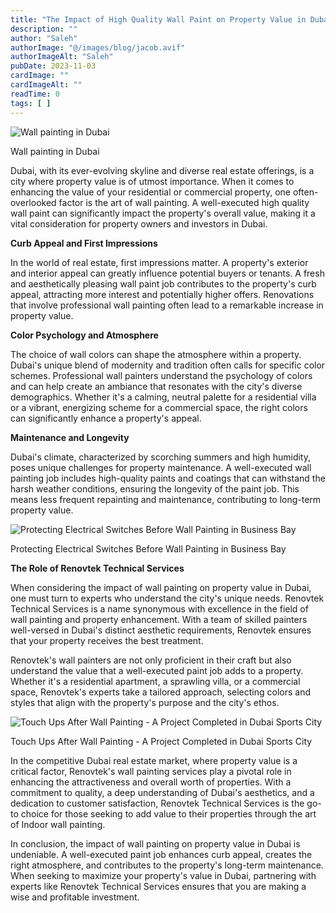 ```yaml
---
title: "The Impact of High Quality Wall Paint on Property Value in Dubai"
description: ""
author: "Saleh"
authorImage: "@/images/blog/jacob.avif"
authorImageAlt: "Saleh"
pubDate: 2023-11-03
cardImage: ""
cardImageAlt: ""
readTime: 0
tags: [ ]
---
```


![Wall painting in Dubai](https://img1.wsimg.com/isteam/ip/c49a412a-7d5c-4c86-b371-17b58bdd84ac/DSC_0036.jpg/:/cr=t:0%25,l:0%25,w:100%25,h:100%25/rs=w:1280 "Wall painting in Dubai")

Wall painting in Dubai

Dubai, with its ever-evolving skyline and diverse real estate offerings, is a city where property value is of utmost importance. When it comes to enhancing the value of your residential or commercial property, one often-overlooked factor is the art of wall painting. A well-executed high quality wall paint can significantly impact the property's overall value, making it a vital consideration for property owners and investors in Dubai.

**Curb Appeal and First Impressions**

In the world of real estate, first impressions matter. A property's exterior and interior appeal can greatly influence potential buyers or tenants. A fresh and aesthetically pleasing wall paint job contributes to the property's curb appeal, attracting more interest and potentially higher offers. Renovations that involve professional wall painting often lead to a remarkable increase in property value.

**Color Psychology and Atmosphere**

The choice of wall colors can shape the atmosphere within a property. Dubai's unique blend of modernity and tradition often calls for specific color schemes. Professional wall painters understand the psychology of colors and can help create an ambiance that resonates with the city's diverse demographics. Whether it's a calming, neutral palette for a residential villa or a vibrant, energizing scheme for a commercial space, the right colors can significantly enhance a property's appeal.

**Maintenance and Longevity**

Dubai's climate, characterized by scorching summers and high humidity, poses unique challenges for property maintenance. A well-executed wall painting job includes high-quality paints and coatings that can withstand the harsh weather conditions, ensuring the longevity of the paint job. This means less frequent repainting and maintenance, contributing to long-term property value.

  

![Protecting Electrical Switches Before Wall Painting in Business Bay](https://img1.wsimg.com/isteam/ip/c49a412a-7d5c-4c86-b371-17b58bdd84ac/DSC_0112.JPG/:/rs=w:1280 "Protecting Electrical Switches Before Wall Painting in Business Bay")

Protecting Electrical Switches Before Wall Painting in Business Bay

**The Role of Renovtek Technical Services**

When considering the impact of wall painting on property value in Dubai, one must turn to experts who understand the city's unique needs. Renovtek Technical Services is a name synonymous with excellence in the field of wall painting and property enhancement. With a team of skilled painters well-versed in Dubai's distinct aesthetic requirements, Renovtek ensures that your property receives the best treatment.

Renovtek's wall painters are not only proficient in their craft but also understand the value that a well-executed paint job adds to a property. Whether it's a residential apartment, a sprawling villa, or a commercial space, Renovtek's experts take a tailored approach, selecting colors and styles that align with the property's purpose and the city's ethos.

![Touch Ups After Wall Painting - A Project Completed in Dubai Sports City](https://img1.wsimg.com/isteam/ip/c49a412a-7d5c-4c86-b371-17b58bdd84ac/DSC_0008.jpg/:/rs=w:1280 "Touch Ups After Wall Painting - A Project Completed in Dubai Sports City")

Touch Ups After Wall Painting - A Project Completed in Dubai Sports City

In the competitive Dubai real estate market, where property value is a critical factor, Renovtek's wall painting services play a pivotal role in enhancing the attractiveness and overall worth of properties. With a commitment to quality, a deep understanding of Dubai's aesthetics, and a dedication to customer satisfaction, Renovtek Technical Services is the go-to choice for those seeking to add value to their properties through the art of Indoor wall painting.

In conclusion, the impact of wall painting on property value in Dubai is undeniable. A well-executed paint job enhances curb appeal, creates the right atmosphere, and contributes to the property's long-term maintenance. When seeking to maximize your property's value in Dubai, partnering with experts like Renovtek Technical Services ensures that you are making a wise and profitable investment.